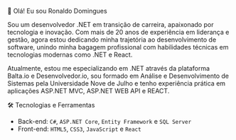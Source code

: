 👋 Olá! Eu sou Ronaldo Domingues

Sou um desenvolvedor .NET em transição de carreira, apaixonado por tecnologia e inovação. Com mais de 20 anos de experiência em liderança e gestão, agora estou dedicando minha trajetória ao desenvolvimento de software, unindo minha bagagem profissional com habilidades técnicas em tecnologias modernas como .NET e React.

Atualmente, estou me especializando em .NET através da plataforma Balta.io e Desenvolvedor.io, sou formado em Análise e Desenvolvimento de Sistemas pela Universidade Nove de Julho e tenho experiência prática em aplicações ASP.NET MVC, ASP.NET WEB API e REACT.

🛠️ Tecnologias e Ferramentas

- Back-end: `C#`, `ASP.NET Core`, `Entity Framework` e `SQL Server`
- Front-end: `HTML5`, `CSS3`, `JavaScript` e `React`
